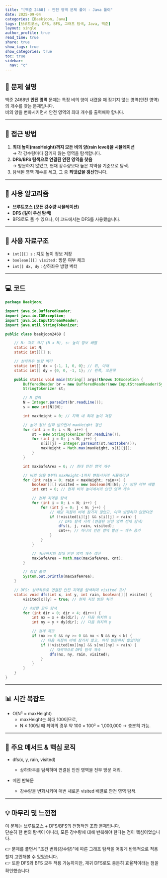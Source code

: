 ```yaml
---
title: "[백준 2468] - 안전 영역 문제 풀이 - Java 풀이"
date: 2025-09-04
categories: [Baekjoon, Java]
tags: [브루트포스, DFS, BFS, 그래프 탐색, Java, 백준]
layout: single
author_profile: true
read_time: true
share: true
show_tags: true
show_categories: true
toc: true
sidebar:
  nav: "c"
---
```


## 📝 문제 설명

백준 2468번 **안전 영역** 문제는 특정 비의 양이 내렸을 때 잠기지 않는 영역(안전 영역)의 개수를 찾는 문제입니다.  
비의 양을 변화시키면서 안전 영역의 최대 개수를 출력해야 합니다.

---

## 📌 접근 방법

1. **최대 높이(maxHeight)까지 모든 비의 양(rain level)을 시뮬레이션**  
   → 각 강수량마다 잠기지 않는 영역을 탐색합니다.
2. **DFS/BFS 탐색으로 연결된 안전 영역을 찾음**  
   → 방문하지 않았고, 현재 강수량보다 높은 지역을 기준으로 탐색.
3. 탐색된 영역 개수를 세고, 그 중 **최댓값을 갱신**합니다.

---

## 🧩 사용 알고리즘

- **브루트포스 (모든 강수량 시뮬레이션)**
- **DFS (깊이 우선 탐색)**
- BFS로도 풀 수 있으나, 이 코드에서는 DFS를 사용했습니다.

---

## 📂 사용 자료구조

- `int[][] s` : 지도 높이 정보 저장
- `boolean[][] visited` : 방문 여부 체크
- `int[] dx, dy` : 상하좌우 방향 벡터

---

## 💻 코드

```java
package Baekjoon;

import java.io.BufferedReader;
import java.io.IOException;
import java.io.InputStreamReader;
import java.util.StringTokenizer;

public class baekjoon2468 {

    // N: 지도 크기 (N x N), s: 높이 정보 배열
    static int N;
    static int[][] s;

    // 상하좌우 방향 벡터
    static int[] dx = {-1, 1, 0, 0}; // 위, 아래
    static int[] dy = {0, 0, -1, 1}; // 왼쪽, 오른쪽

    public static void main(String[] args)throws IOException {
        BufferedReader br = new BufferedReader(new InputStreamReader(System.in));
        StringTokenizer st;

        // N 입력
        N = Integer.parseInt(br.readLine());
        s = new int[N][N];

        int maxHeight = 0; // 지역 내 최대 높이 저장

        // 높이 정보 입력 받으면서 maxHeight 갱신
        for (int i = 0; i < N; i++) {
            st = new StringTokenizer(br.readLine());
            for (int j = 0; j < N; j++) {
                s[i][j] = Integer.parseInt(st.nextToken());
                maxHeight = Math.max(maxHeight, s[i][j]);
            }
        }

        int maxSafeArea = 0; // 최대 안전 영역 개수

        // 비의 양을 0부터 maxHeight-1까지 변화시키며 시뮬레이션
        for (int rain = 0; rain < maxHeight; rain++) {
            boolean[][] visited = new boolean[N][N]; // 방문 여부 배열
            int cnt = 0; // 현재 비의 높이에서의 안전 영역 개수

            // 전체 지역을 탐색
            for (int i = 0; i < N; i++) {
                for (int j = 0; j < N; j++) {
                    // 해당 지점이 비에 잠기지 않았고, 아직 방문하지 않았다면
                    if (!visited[i][j] && s[i][j] > rain) {
                        // DFS 탐색 시작 (연결된 안전 영역 전체 탐색)
                        dfs(i, j, rain, visited);
                        cnt++; // 하나의 안전 영역 발견 → 개수 증가
                    }
                }
            }

            // 지금까지의 최대 안전 영역 개수 갱신
            maxSafeArea = Math.max(maxSafeArea, cnt);
        }

        // 정답 출력
        System.out.println(maxSafeArea);
    }

    // DFS: 상하좌우로 연결된 안전 지역을 탐색하며 visited 표시
    static void dfs(int x, int y, int rain, boolean[][] visited) {
        visited[x][y] = true; // 현재 지점 방문 처리

        // 4방향 모두 탐색
        for (int dir = 0; dir < 4; dir++) {
            int nx = x + dx[dir]; // 다음 위치의 x
            int ny = y + dy[dir]; // 다음 위치의 y

            // 경계 체크
            if (nx >= 0 && ny >= 0 && nx < N && ny < N) {
                // 다음 지점이 비에 잠기지 않고, 아직 방문하지 않았다면
                if (!visited[nx][ny] && s[nx][ny] > rain) {
                    // 재귀적으로 DFS 탐색 계속
                    dfs(nx, ny, rain, visited);
                }
            }
        }
    }
}
```

---

## 📊 시간 복잡도

- O(N² × maxHeight)
  - maxHeight는 최대 100이므로,
  - N ≤ 100일 때 최악의 경우 약 100 × 100² = 1,000,000 → 충분히 가능.

---

## 🔑 주요 메서드 & 핵심 로직

- dfs(x, y, rain, visited)

  - 상하좌우를 탐색하며 연결된 안전 영역을 전부 방문 처리.

- 메인 반복문
  - 강수량을 변화시키며 매번 새로운 visited 배열로 안전 영역 탐색.

---

## 💡 마무리 및 느낀점

이 문제는 브루트포스 + DFS/BFS의 전형적인 조합 문제입니다.<br>
단순히 한 번의 탐색이 아니라, 모든 강수량에 대해 반복해야 한다는 점이 핵심이었습니다.<br>

👉 문제를 풀면서 "조건 변화(강수량)"에 따른 그래프 탐색을 어떻게 반복적으로 적용할지 고민해볼 수 있었습니다.<br>
👉 또한 DFS와 BFS 모두 적용 가능하지만, 재귀 DFS로도 충분히 효율적이라는 점을 확인했습니다<br>
